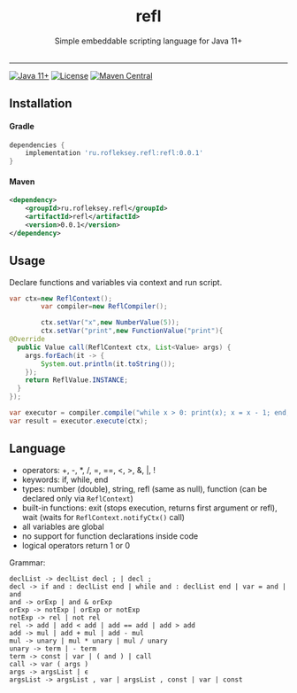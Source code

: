 <h1 align="center">refl</h1>
<p align="center">
      Simple embeddable scripting language for Java 11+<br><br>
</p>

--------

[![Java 11+](https://img.shields.io/badge/java-11-4c7e9f.svg)](http://java.oracle.com)
[![License](https://img.shields.io/badge/license-MIT-4c7e9f.svg)](https://raw.githubusercontent.com/rofleksey/refl/main/LICENSE.txt)
[![Maven Central](https://img.shields.io/maven-central/v/ru.rofleksey.refl/refl)](https://central.sonatype.com/artifact/ru.rofleksey.refl/refl)

## Installation

#### Gradle

```groovy
dependencies {
    implementation 'ru.rofleksey.refl:refl:0.0.1'
}
```

#### Maven

```xml
<dependency>
    <groupId>ru.rofleksey.refl</groupId>
    <artifactId>refl</artifactId>
    <version>0.0.1</version>
</dependency>
```

## Usage

Declare functions and variables via context and run script.

```java
var ctx=new ReflContext();
        var compiler=new ReflCompiler();

        ctx.setVar("x",new NumberValue(5));
        ctx.setVar("print",new FunctionValue("print"){
@Override
  public Value call(ReflContext ctx, List<Value> args) {
    args.forEach(it -> {
    	System.out.println(it.toString());
    });
    return ReflValue.INSTANCE;
  }
});

var executor = compiler.compile("while x > 0: print(x); x = x - 1; end;");
var result = executor.execute(ctx);
```

## Language

* operators: +, -, *, /, =, ==, <, >, &, |, !
* keywords: if, while, end
* types: number (double), string, refl (same as null), function (can be declared only via `ReflContext`)
* built-in functions: exit (stops execution, returns first argument or refl), wait (waits for `ReflContext.notifyCtx()` call)
* all variables are global
* no support for function declarations inside code
* logical operators return 1 or 0

Grammar:

```
declList -> declList decl ; | decl ;
decl -> if and : declList end | while and : declList end | var = and | and
and -> orExp | and & orExp
orExp -> notExp | orExp or notExp
notExp -> rel | not rel
rel -> add | add < add | add == add | add > add
add -> mul | add + mul | add - mul
mul -> unary | mul * unary | mul / unary
unary -> term | - term
term -> const | var | ( and ) | call
call -> var ( args )
args -> argsList | ϵ
argsList -> argsList , var | argsList , const | var | const
```
